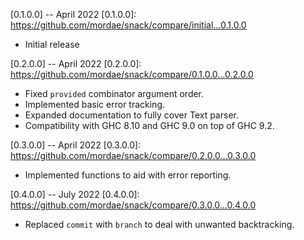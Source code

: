 [0.1.0.0] -- April 2022
[0.1.0.0]: https://github.com/mordae/snack/compare/initial...0.1.0.0

* Initial release

[0.2.0.0] -- April 2022
[0.2.0.0]: https://github.com/mordae/snack/compare/0.1.0.0...0.2.0.0

* Fixed `provided` combinator argument order.
* Implemented basic error tracking.
* Expanded documentation to fully cover Text parser.
* Compatibility with GHC 8.10 and GHC 9.0 on top of GHC 9.2.

[0.3.0.0] -- April 2022
[0.3.0.0]: https://github.com/mordae/snack/compare/0.2.0.0...0.3.0.0

* Implemented functions to aid with error reporting.

[0.4.0.0] -- July 2022
[0.4.0.0]: https://github.com/mordae/snack/compare/0.3.0.0...0.4.0.0

* Replaced `commit` with `branch` to deal with unwanted backtracking.
